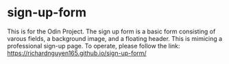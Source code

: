 ﻿# sign-up-form

This is for the Odin Project. The sign up form is a basic form consisting of varous fields, a background image, and a floating header. This is mimicing a professional sign-up page. 
To operate, please follow the link: https://richardnguyen165.github.io/sign-up-form/
